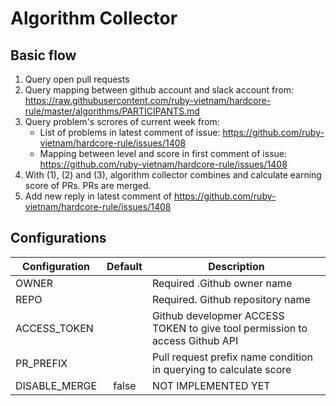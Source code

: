 # Algorithm Collector

## Basic flow

 1. Query open pull requests
 2. Query mapping between github account and slack account from: https://raw.githubusercontent.com/ruby-vietnam/hardcore-rule/master/algorithms/PARTICIPANTS.md
 3. Query problem's scrores of current week from:
	- List of problems in latest comment of issue: https://github.com/ruby-vietnam/hardcore-rule/issues/1408
	- Mapping between level and score in first comment of issue: https://github.com/ruby-vietnam/hardcore-rule/issues/1408
 4. With (1), (2) and (3), algorithm collector combines and calculate earning score of PRs. PRs are merged.
 5. Add new reply in latest comment of https://github.com/ruby-vietnam/hardcore-rule/issues/1408

## Configurations

| Configuration | Default           | Description |
| ------------- |:-----------------:| ----- |
| OWNER         | <empty> | Required .Github owner name |
| REPO          | <empty> | Required. Github repository name |
| ACCESS_TOKEN  | <empty> | Github developmer ACCESS TOKEN to give tool permission to access Github API |
| PR_PREFIX     | <empty> | Pull request prefix name condition in querying to calculate score |
| DISABLE_MERGE | false   | NOT IMPLEMENTED YET |
